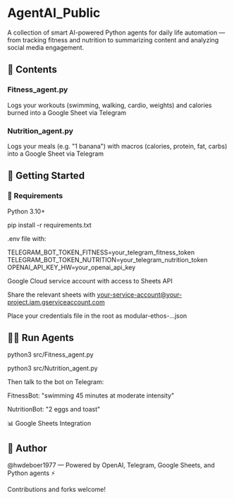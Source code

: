 # AgentAI_Public

A collection of smart AI-powered Python agents for daily life automation — from tracking fitness and nutrition to summarizing content and analyzing social media engagement.

## 📂 Contents

### Fitness_agent.py

Logs your workouts (swimming, walking, cardio, weights) and calories burned into a Google Sheet via Telegram

### Nutrition_agent.py

Logs your meals (e.g. "1 banana") with macros (calories, protein, fat, carbs) into a Google Sheet via Telegram

## 🚀 Getting Started

### 🔧 Requirements

Python 3.10+

pip install -r requirements.txt

.env file with:

TELEGRAM_BOT_TOKEN_FITNESS=your_telegram_fitness_token
TELEGRAM_BOT_TOKEN_NUTRITION=your_telegram_nutrition_token
OPENAI_API_KEY_HW=your_openai_api_key

Google Cloud service account with access to Sheets API

Share the relevant sheets with your-service-account@your-project.iam.gserviceaccount.com

Place your credentials file in the root as modular-ethos-...json
 
## 🏃‍♀️ Run Agents

python3 src/Fitness_agent.py

python3 src/Nutrition_agent.py

Then talk to the bot on Telegram:

FitnessBot: "swimming 45 minutes at moderate intensity"

NutritionBot: "2 eggs and toast"

📊 Google Sheets Integration


## 📌 Author

@hwdeboer1977 — Powered by OpenAI, Telegram, Google Sheets, and Python agents ⚡

Contributions and forks welcome!

